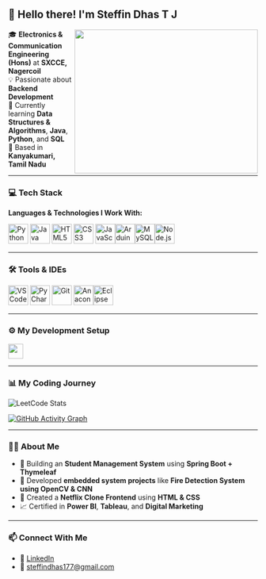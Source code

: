 ## 👋 Hello there! I'm **Steffin Dhas T J**

<img align="right" width="370" height="290" src="https://i.pinimg.com/originals/47/f0/34/47f0342cec72b800463bf003eac1257e.gif">

🎓 **Electronics & Communication Engineering (Hons)** at **SXCCE, Nagercoil**  
💡 Passionate about **Backend Development**  
🌱 Currently learning **Data Structures & Algorithms**, **Java**, **Python**, and **SQL**  
📍 Based in **Kanyakumari, Tamil Nadu**

---

### 💻 Tech Stack

**Languages & Technologies I Work With:**

<img height="40" src="https://img.icons8.com/color/48/python.png" title="Python"/> <img height="40" src="https://img.icons8.com/color/48/java-coffee-cup-logo.png" title="Java"/> <img height="40" src="https://img.icons8.com/color/48/html-5.png" title="HTML5"/> <img height="40" src="https://img.icons8.com/color/48/css3.png" title="CSS3"/> <img height="40" src="https://img.icons8.com/color/48/javascript.png" title="JavaScript"/><img height="40" src="https://img.icons8.com/fluent/48/arduino.png" title="Arduino"/><img height="40" src="https://img.icons8.com/color/48/mysql-logo.png" title="MySQL"/><img height="40" src="https://img.icons8.com/color/48/nodejs.png" title="Node.js"/>

---

### 🛠️ Tools & IDEs

<img height="40" src="https://img.icons8.com/color/48/visual-studio-code-2019.png" title="VS Code"/> <img height="40" src="https://img.icons8.com/color/48/pycharm.png" title="PyCharm"/> <img height="40" src="https://img.icons8.com/color/48/git.png" title="Git"/> <img height="40" src="https://img.icons8.com/dusk/64/anaconda.png" title="Anaconda"/><img height="40" src="https://img.icons8.com/officel/480/java-eclipse.png" title="Eclipse"/>

---

### ⚙️ My Development Setup

<img height="30" src="https://img.shields.io/badge/NVIDIA-GTX1650-76B900?style=for-the-badge&logo=nvidia&logoColor=white"/>

---

### 📊 My Coding Journey

![LeetCode Stats](https://leetcard.jacoblin.cool/steffindhas177?theme=dark&font=Marcellus&ext=heatmap)

[![GitHub Activity Graph](https://github-readme-activity-graph.vercel.app/graph?username=steffindhas&bg_color=121112&color=15c18d&line=04fb5a&point=403d3d&area=true&hide_border=true)](https://github.com/ashutosh00710/github-readme-activity-graph)

---

### 👨‍💻 About Me

- 🚀 Building an **Student Management System** using **Spring Boot + Thymeleaf**
- 🤖 Developed **embedded system projects** like **Fire Detection System using OpenCV & CNN**
- 🎨 Created a **Netflix Clone Frontend** using **HTML & CSS**
- 📈 Certified in **Power BI**, **Tableau**, and **Digital Marketing** 

---

### 📫 Connect With Me

- 💼 [LinkedIn](https://www.linkedin.com/in/steffindhas) 
- 📧 steffindhas177@gmail.com 


